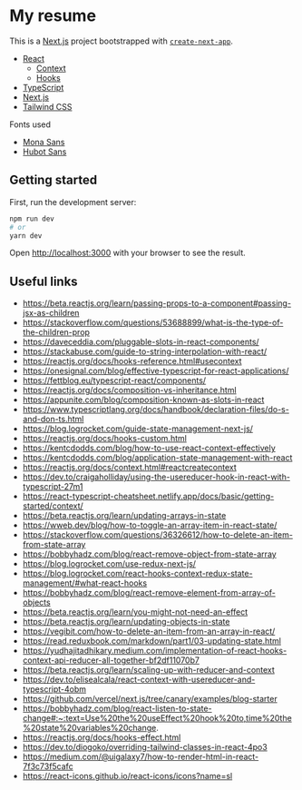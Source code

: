 # My resume
This is a [Next.js](https://nextjs.org/) project bootstrapped with [`create-next-app`](https://github.com/vercel/next.js/tree/canary/packages/create-next-app).

- [React](https://reactjs.org/)
   - [Context](https://reactjs.org/docs/context.html) 
   - [Hooks](https://reactjs.org/docs/hooks-intro.html)
- [TypeScript](https://www.typescriptlang.org/)
- [Next.js](https://nextjs.org/)
- [Tailwind CSS](https://tailwindcss.com/)

Fonts used
- [Mona Sans](https://github.com/github/mona-sans)
- [Hubot Sans](https://github.com/github/hubot-sans)

## Getting started

First, run the development server:

```bash
npm run dev
# or
yarn dev
```

Open [http://localhost:3000](http://localhost:3000) with your browser to see the result.

## Useful links

- https://beta.reactjs.org/learn/passing-props-to-a-component#passing-jsx-as-children
- https://stackoverflow.com/questions/53688899/what-is-the-type-of-the-children-prop
- https://daveceddia.com/pluggable-slots-in-react-components/
- https://stackabuse.com/guide-to-string-interpolation-with-react/
- https://reactjs.org/docs/hooks-reference.html#usecontext
- https://onesignal.com/blog/effective-typescript-for-react-applications/
- https://fettblog.eu/typescript-react/components/
- https://reactjs.org/docs/composition-vs-inheritance.html
- https://appunite.com/blog/composition-known-as-slots-in-react
- https://www.typescriptlang.org/docs/handbook/declaration-files/do-s-and-don-ts.html
- https://blog.logrocket.com/guide-state-management-next-js/
- https://reactjs.org/docs/hooks-custom.html
- https://kentcdodds.com/blog/how-to-use-react-context-effectively
- https://kentcdodds.com/blog/application-state-management-with-react
- https://reactjs.org/docs/context.html#reactcreatecontext
- https://dev.to/craigaholliday/using-the-usereducer-hook-in-react-with-typescript-27m1
- https://react-typescript-cheatsheet.netlify.app/docs/basic/getting-started/context/
- https://beta.reactjs.org/learn/updating-arrays-in-state
- https://wweb.dev/blog/how-to-toggle-an-array-item-in-react-state/
- https://stackoverflow.com/questions/36326612/how-to-delete-an-item-from-state-array
- https://bobbyhadz.com/blog/react-remove-object-from-state-array
- https://blog.logrocket.com/use-redux-next-js/
- https://blog.logrocket.com/react-hooks-context-redux-state-management/#what-react-hooks
- https://bobbyhadz.com/blog/react-remove-element-from-array-of-objects
- https://beta.reactjs.org/learn/you-might-not-need-an-effect
- https://beta.reactjs.org/learn/updating-objects-in-state
- https://vegibit.com/how-to-delete-an-item-from-an-array-in-react/
- https://read.reduxbook.com/markdown/part1/03-updating-state.html
- https://yudhajitadhikary.medium.com/implementation-of-react-hooks-context-api-reducer-all-together-bf2df11070b7
- https://beta.reactjs.org/learn/scaling-up-with-reducer-and-context
- https://dev.to/elisealcala/react-context-with-usereducer-and-typescript-4obm
- https://github.com/vercel/next.js/tree/canary/examples/blog-starter
- https://bobbyhadz.com/blog/react-listen-to-state-change#:~:text=Use%20the%20useEffect%20hook%20to,time%20the%20state%20variables%20change.
- https://reactjs.org/docs/hooks-effect.html
- https://dev.to/diogoko/overriding-tailwind-classes-in-react-4po3
- https://medium.com/@uigalaxy7/how-to-render-html-in-react-7f3c73f5cafc
- https://react-icons.github.io/react-icons/icons?name=sl